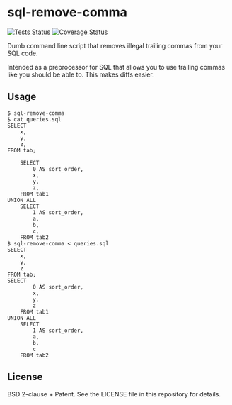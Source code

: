 # sql-remove-comma

[![Tests Status](https://img.shields.io/travis/iomintz/sql-remove-comma/master.svg?label=tests)](https://travis-ci.org/iomintz/sql-remove-comma)
[![Coverage Status](https://coveralls.io/repos/github/iomintz/sql-remove-comma/badge.svg?branch=master)](https://coveralls.io/github/iomintz/sql-remove-comma?branch=master)

Dumb command line script that removes illegal trailing commas from your SQL code.

Intended as a preprocessor for SQL that allows you to use trailing commas like you should be able to.
This makes diffs easier.

## Usage

```
$ sql-remove-comma
$ cat queries.sql
SELECT
	x,
	y,
	z,
FROM tab;

	SELECT
		0 AS sort_order,
		x,
		y,
		z,
	FROM tab1
UNION ALL
	SELECT
		1 AS sort_order,
		a,
		b,
		c,
	FROM tab2
$ sql-remove-comma < queries.sql
SELECT 
	x,
	y,	
	z
FROM tab;
SELECT
		0 AS sort_order,
		x,
		y,
		z
	FROM tab1
UNION ALL
	SELECT
		1 AS sort_order,
		a,	
		b,
		c
	FROM tab2 
```

## License

BSD 2-clause + Patent. See the LICENSE file in this repository for details.
